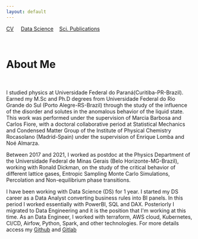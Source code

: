```yaml
---
layout: default
---
```


[CV](./cv-page.md) &nbsp;&nbsp;&nbsp; [Data Science](./dts-pub-page.md)
&nbsp;&nbsp;&nbsp;[Sci. Publications](./phy-pub-page.md)

&nbsp;
&nbsp;
&nbsp;

# **About Me**

&nbsp;
&nbsp;


I studied physics at Universidade Federal do Paraná(Curitiba-PR-Brazil). Earned my 
M.Sc and Ph.D degrees from Universidade Federal do Rio Grande do Sul (Porto 
Alegre-RS-Brazil) through the study of the influence of the disorder and solutes in 
the anomalous behavior of the liquid state. This work was performed under the supervision 
of Marcia Barbosa and Carlos Fiore, with a doctoral collaborative period at Statistical 
Mechanics and Condensed Matter Group of the Institute of Physical Chemistry Rocasolano 
(Madrid-Spain) under the supervision of Enrique Lomba and Noé Almarza.

Between 2017 and 2021, I worked as postdoc at the Physics Department of the Universidade 
Federal de Minas Gerais (Belo Horizonte-MG-Brazil), working with Ronald Dickman, on 
the study of the critical behavior of different lattice gases, Entropic Sampling Monte Carlo Simulations, Percolation and Non-equilibrium phase transitions.


I have been working with Data Science (DS) for 1 year. I started my DS career as a 
Data Analyst converting business rules into BI panels. In this period I worked 
essentially with PowerBI, SQL and DAX. Posteriorly I migrated to Data Engineering and 
it is the position that I'm working at this time. As an Data Engineer, I worked with terraform, AWS cloud, Kubernetes, CI/CD, Airfow, Python, Spark, and other technologies. 
For more details access my [Github](https://github.com/apfurlan) 
and [Gitlab](https://gitlab.com/apfurlan)
 

<!---
Text can be **bold**, _italic_, or ~~strikethrough~~.

[About Me](./another-page.html) [CV](./cv-page.md)

There should be whitespace between paragraphs.

There should be whitespace between paragraphs. We recommend including a README, or a file with information about your project.

# Header 1

This is a normal paragraph following a header. GitHub is a code hosting platform for version control and collaboration. It lets you and others work together on projects from anywhere.

## Header 2

> This is a blockquote following a header.
>
> When something is important enough, you do it even if the odds are not in your favor.

### Header 3

```js
// Javascript code with syntax highlighting.
var fun = function lang(l) {
  dateformat.i18n = require('./lang/' + l)
  return true;
}
```

```ruby
# Ruby code with syntax highlighting
GitHubPages::Dependencies.gems.each do |gem, version|
  s.add_dependency(gem, "= #{version}")
end
```

#### Header 4

*   This is an unordered list following a header.
*   This is an unordered list following a header.
*   This is an unordered list following a header.

##### Header 5

1.  This is an ordered list following a header.
2.  This is an ordered list following a header.
3.  This is an ordered list following a header.

###### Header 6

| head1        | head two          | three |
|:-------------|:------------------|:------|
| ok           | good swedish fish | nice  |
| out of stock | good and plenty   | nice  |
| ok           | good `oreos`      | hmm   |
| ok           | good `zoute` drop | yumm  |

### There's a horizontal rule below this.

* * *

### Here is an unordered list:

*   Item foo
*   Item bar
*   Item baz
*   Item zip

### And an ordered list:

1.  Item one
1.  Item two
1.  Item three
1.  Item four

### And a nested list:

- level 1 item
  - level 2 item
  - level 2 item
    - level 3 item
    - level 3 item
- level 1 item
  - level 2 item
  - level 2 item
  - level 2 item
- level 1 item
  - level 2 item
  - level 2 item
- level 1 item

### Small image

![Octocat](https://github.githubassets.com/images/icons/emoji/octocat.png)

### Large image

![Branching](https://guides.github.com/activities/hello-world/branching.png)


### Definition lists can be used with HTML syntax.

<dl>
<dt>Name</dt>
<dd>Godzilla</dd>
<dt>Born</dt>
<dd>1952</dd>
<dt>Birthplace</dt>
<dd>Japan</dd>
<dt>Color</dt>
<dd>Green</dd>
</dl>

```
Long, single-line code blocks should not wrap. They should horizontally scroll if they are too long. This line should be long enough to demonstrate this.
```

```
The final element.
```
-->